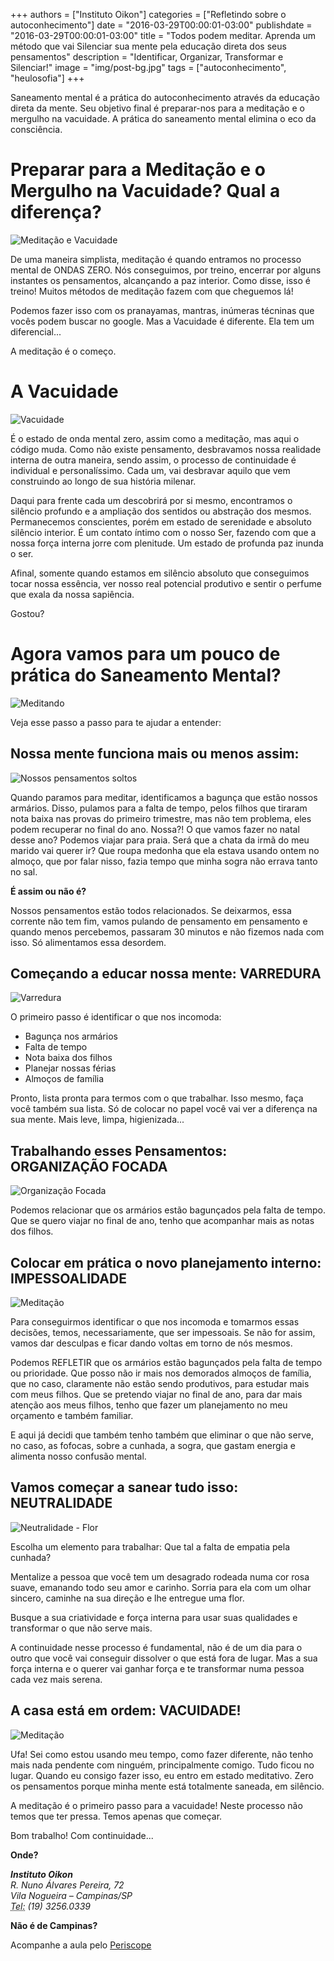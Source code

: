 +++
authors = ["Instituto Oikon"]
categories = ["Refletindo sobre o autoconhecimento"]
date = "2016-03-29T00:00:01-03:00"
publishdate = "2016-03-29T00:00:01-03:00"
title = "Todos podem meditar. Aprenda um método que vai Silenciar sua mente pela educação direta dos seus pensamentos"
description = "Identificar, Organizar, Transformar e Silenciar!"
image = "img/post-bg.jpg"
tags = ["autoconhecimento", "heulosofia"]
+++


Saneamento mental é a prática do autoconhecimento através da educação direta da mente. Seu objetivo final é preparar-nos para a meditação e o mergulho na vacuidade. A prática do saneamento mental elimina o eco da consciência.

# Preparar para a Meditação e o Mergulho na Vacuidade? Qual a diferença?

![Meditação e Vacuidade](https://s3-sa-east-1.amazonaws.com/blog.autoconexao.org.br/img/2016/03/meditacao-para-a-luz.jpg)

De uma maneira simplista, meditação é quando entramos no processo mental de ONDAS ZERO.
Nós conseguimos, por treino, encerrar por alguns instantes os pensamentos, alcançando a paz interior. Como disse, isso é treino! Muitos métodos de meditação fazem com que cheguemos lá!

Podemos fazer isso com os pranayamas, mantras, inúmeras técninas que vocês podem buscar no google. Mas a Vacuidade é diferente. Ela tem um diferencial...

A meditação é o começo.

# A Vacuidade

![Vacuidade](https://s3-sa-east-1.amazonaws.com/blog.autoconexao.org.br/img/2016/03/vacuidade-universo.png)

É o estado de onda mental zero, assim como a meditação, mas aqui o código muda. Como não existe pensamento, desbravamos nossa realidade interna de outra maneira, sendo assim, o processo de continuidade é individual e personalíssimo. Cada um, vai desbravar aquilo que vem construindo ao longo de sua história milenar.

Daqui para frente cada um descobrirá por si mesmo, encontramos o silêncio profundo e a ampliação dos sentidos ou abstração dos mesmos. Permanecemos conscientes, porém em estado de serenidade e absoluto silêncio interior. É um contato íntimo com o nosso Ser, fazendo com que a nossa força interna jorre com plenitude. Um estado de profunda paz inunda o ser.


Afinal, somente quando estamos em silêncio absoluto que conseguimos tocar nossa essência, ver nosso real potencial produtivo e sentir o perfume que exala da nossa sapiência.

Gostou?


# Agora vamos para um pouco de prática do Saneamento Mental?

![Meditando](https://s3-sa-east-1.amazonaws.com/blog.autoconexao.org.br/img/2016/01/meditando-no-deserto.jpg)

Veja esse passo a passo para te ajudar a entender:

## Nossa mente funciona mais ou menos assim:

![Nossos pensamentos soltos](https://s3-sa-east-1.amazonaws.com/blog.autoconexao.org.br/img/2016/01/emocoes.jpg)

Quando paramos para meditar, identificamos a bagunça que estão nossos armários. Disso, pulamos para a falta de tempo, pelos filhos que tiraram nota baixa nas provas do primeiro trimestre, mas não tem problema, eles podem recuperar no final do ano. Nossa?! O que vamos fazer no natal desse ano? Podemos viajar para praia. Será que a chata da irmã do meu marido vai querer ir? Que roupa medonha que ela estava usando ontem no almoço, que por falar nisso, fazia tempo que minha sogra não errava tanto no sal.

**É assim ou não é?**

Nossos pensamentos estão todos relacionados. Se deixarmos, essa corrente não tem fim, vamos pulando de pensamento em pensamento e quando menos percebemos, passaram 30 minutos e não fizemos nada com isso. Só alimentamos essa desordem.

## Começando a educar nossa mente: VARREDURA
![Varredura](https://s3-sa-east-1.amazonaws.com/blog.autoconexao.org.br/img/2016/03/varredura-identificar.png)

O primeiro passo é identificar o que nos incomoda:
- Bagunça nos armários
- Falta de tempo
- Nota baixa dos filhos
- Planejar nossas férias
- Almoços de família

Pronto, lista pronta para termos com o que trabalhar. Isso mesmo, faça você também sua lista. Só de colocar no papel você vai ver a diferença na sua mente. Mais leve, limpa, higienizada...

## Trabalhando esses Pensamentos: ORGANIZAÇÃO FOCADA

![Organização Focada](https://s3-sa-east-1.amazonaws.com/blog.autoconexao.org.br/img/2016/03/organizacao-focada.jpg)

Podemos relacionar que os armários estão bagunçados pela falta de tempo. Que se quero viajar no final de ano, tenho que acompanhar mais as notas dos filhos.

## Colocar em prática o novo planejamento interno: IMPESSOALIDADE
![Meditação](https://s3-sa-east-1.amazonaws.com/blog.autoconexao.org.br/img/2016/03/vacuidade-mulher-meditando.jpg)

Para conseguirmos identificar o que nos incomoda e tomarmos essas decisões, temos, necessariamente, que ser impessoais. Se não for assim, vamos dar desculpas e ficar dando voltas em torno de nós mesmos.

Podemos REFLETIR que os armários estão bagunçados pela falta de tempo ou prioridade. Que posso não ir mais nos demorados almoços de família, que no caso, claramente não estão sendo produtivos, para estudar mais com meus filhos. Que se pretendo viajar no final de ano, para dar mais atenção aos meus filhos, tenho que fazer um planejamento no meu orçamento e também familiar.

E aqui já decidi que também tenho também que eliminar o que não serve, no caso, as fofocas, sobre a cunhada, a sogra, que gastam energia e alimenta nosso confusão mental.


## Vamos começar a sanear tudo isso: NEUTRALIDADE

![Neutralidade - Flor](https://s3-sa-east-1.amazonaws.com/blog.autoconexao.org.br/img/2016/03/neutralidade-flor.jpg)


Escolha um elemento para trabalhar: Que tal a falta de empatia pela cunhada?

Mentalize a pessoa que você tem um desagrado rodeada numa cor rosa suave, emanando todo seu amor e carinho. Sorria para ela com um olhar sincero, caminhe na sua direção e lhe entregue uma flor.

Busque a sua criatividade e força interna para usar suas qualidades e transformar o que não serve mais.

A continuidade nesse processo é fundamental, não é de um dia para o outro que você vai conseguir dissolver o que está fora de lugar. Mas a sua força interna e o querer vai ganhar força e te transformar numa pessoa cada vez mais serena.


## A casa está em ordem: VACUIDADE!

![Meditação](https://s3-sa-east-1.amazonaws.com/blog.autoconexao.org.br/img/2016/03/vacuidade-moca-meditando.jpg)

Ufa! Sei como estou usando meu tempo, como fazer diferente, não tenho mais nada pendente com ninguém, principalmente comigo. Tudo ficou no lugar. Quando eu consigo fazer isso, eu entro em estado meditativo. Zero os pensamentos porque minha mente está totalmente saneada, em silêncio.

A meditação é o primeiro passo para a vacuidade! Neste processo não temos que ter pressa. Temos apenas que começar.

Bom trabalho! Com continuidade...


**Onde?**

<address>
  <strong>Instituto Oikon</strong><br>
  R. Nuno Álvares Pereira, 72<br>
  Vila Nogueira – Campinas/SP<br>
  <abbr title="Phone">Tel:</abbr> (19) 3256.0339
</address>


**Não é de Campinas?**

Acompanhe a aula pelo [Periscope][a41c6f3b]

  [a41c6f3b]: https://www.periscope.tv/ "Periscope"
